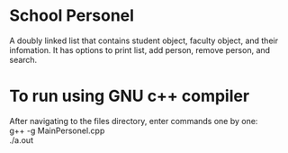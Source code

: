 # School Personel
A doubly linked list that contains student object, faculty object, and their infomation. It has options to print list, add person, remove person, and search.

# To run using GNU c++ compiler
After navigating to the files directory, enter commands one by one:<br />
g++ -g MainPersonel.cpp<br />
./a.out
 
